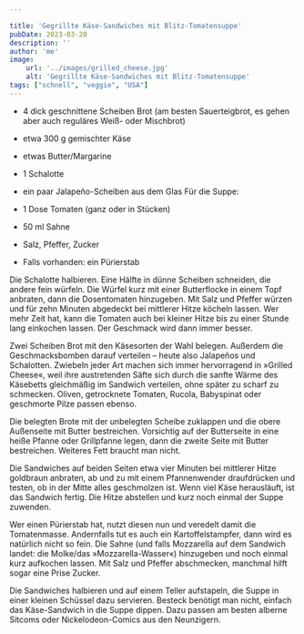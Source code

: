 ```yaml
---

title: 'Gegrillte Käse-Sandwiches mit Blitz-Tomatensuppe'
pubDate: 2023-03-20
description: ''
author: 'me'
image:
    url: '../images/grilled_cheese.jpg'
    alt: 'Gegrillte Käse-Sandwiches mit Blitz-Tomatensuppe'
tags: ["schnell", "veggie", "USA"]
---
```

* 4 dick geschnittene Scheiben Brot (am besten Sauerteigbrot, es gehen aber auch reguläres Weiß- oder Mischbrot)
* etwa 300 g gemischter Käse
* etwas Butter/Margarine
* 1 Schalotte
* ein paar Jalapeño-Scheiben aus dem Glas
Für die Suppe:

* 1 Dose Tomaten (ganz oder in Stücken)
* 50 ml Sahne
* Salz, Pfeffer, Zucker
* Falls vorhanden: ein Pürierstab

Die Schalotte halbieren. Eine Hälfte in dünne Scheiben schneiden, die andere fein würfeln. Die Würfel kurz mit einer Butterflocke in einem Topf anbraten, dann die Dosentomaten hinzugeben. Mit Salz und Pfeffer würzen und für zehn Minuten abgedeckt bei mittlerer Hitze köcheln lassen. Wer mehr Zeit hat, kann die Tomaten auch bei kleiner Hitze bis zu einer Stunde lang einkochen lassen. Der Geschmack wird dann immer besser.

Zwei Scheiben Brot mit den Käsesorten der Wahl belegen. Außerdem die Geschmacksbomben darauf verteilen – heute also Jalapeños und Schalotten. Zwiebeln jeder Art machen sich immer hervorragend in »Grilled Cheese«, weil ihre austretenden Säfte sich durch die sanfte Wärme des Käsebetts gleichmäßig im Sandwich verteilen, ohne später zu scharf zu schmecken. Oliven, getrocknete Tomaten, Rucola, Babyspinat oder geschmorte Pilze passen ebenso.

Die belegten Brote mit der unbelegten Scheibe zuklappen und die obere Außenseite mit Butter bestreichen. Vorsichtig auf der Butterseite in eine heiße Pfanne oder Grillpfanne legen, dann die zweite Seite mit Butter bestreichen. Weiteres Fett braucht man nicht.

Die Sandwiches auf beiden Seiten etwa vier Minuten bei mittlerer Hitze goldbraun anbraten, ab und zu mit einem Pfannenwender draufdrücken und testen, ob in der Mitte alles geschmolzen ist. Wenn viel Käse herausläuft, ist das Sandwich fertig. Die Hitze abstellen und kurz noch einmal der Suppe zuwenden.

Wer einen Pürierstab hat, nutzt diesen nun und veredelt damit die Tomatenmasse. Andernfalls tut es auch ein Kartoffelstampfer, dann wird es natürlich nicht so fein. Die Sahne (und falls Mozzarella auf dem Sandwich landet: die Molke/das »Mozzarella-Wasser«) hinzugeben und noch einmal kurz aufkochen lassen. Mit Salz und Pfeffer abschmecken, manchmal hilft sogar eine Prise Zucker.

Die Sandwiches halbieren und auf einem Teller aufstapeln, die Suppe in einer kleinen Schüssel dazu servieren. Besteck benötigt man nicht, einfach das Käse-Sandwich in die Suppe dippen. Dazu passen am besten alberne Sitcoms oder Nickelodeon-Comics aus den Neunzigern.